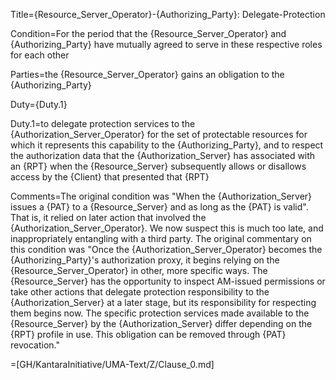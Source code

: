 Title={Resource_Server_Operator}-{Authorizing_Party}: Delegate-Protection

Condition=For the period that the {Resource_Server_Operator} and {Authorizing_Party} have mutually agreed to serve in these respective roles for each other

Parties=the {Resource_Server_Operator} gains an obligation to the {Authorizing_Party}

Duty={Duty.1}

Duty.1=to delegate protection services to the {Authorization_Server_Operator} for the set of protectable resources for which it represents this capability to the {Authorizing_Party}, and to respect the authorization data that the {Authorization_Server} has associated with an {RPT} when the {Resource_Server} subsequently allows or disallows access by the {Client} that presented that {RPT}

Comments=The original condition was "When the {Authorization_Server} issues a {PAT} to a {Resource_Server} and as long as the {PAT} is valid". That is, it relied on later action that involved the {Authorization_Server_Operator}. We now suspect this is much too late, and inappropriately entangling with a third party. The original commentary on this condition was "Once the {Authorization_Server_Operator} becomes the {Authorizing_Party}'s authorization proxy, it begins relying on the {Resource_Server_Operator} in other, more specific ways. The {Resource_Server} has the opportunity to inspect AM-issued permissions or take other actions that delegate protection responsibility to the {Authorization_Server} at a later stage, but its responsibility for respecting them begins now. The specific protection services made available to the {Resource_Server} by the {Authorization_Server} differ depending on the {RPT} profile in use. This obligation can be removed through {PAT} revocation."

=[GH/KantaraInitiative/UMA-Text/Z/Clause_0.md]
